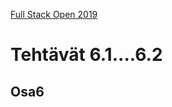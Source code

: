 [Full Stack Open 2019](https://fullstackopen-2019.github.io/#course-contents)

# Tehtävät 6.1....6.2


## Osa6